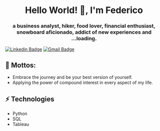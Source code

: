 <h1 align="center">Hello World! 👋, I'm Federico</h1>
<h3 align="center">a business analyst, hiker, food lover, financial enthusiast, snowboard aficionado, addict of new experiences and ...loading.</h3>

[![Linkedin Badge](https://img.shields.io/badge/-federico_Sarmiento_Z-blue?style=flat-square&logo=Linkedin&logoColor=white&link=https://https://www.linkedin.com/in/fsarmientoz/)](https://www.linkedin.com/in/fsarmientoz/) 
[![Gmail Badge](https://img.shields.io/badge/-f.sarmiento.zamo@gmail.com-c14438?style=flat-square&logo=Gmail&logoColor=white&link=mailto:f.sarmiento.zamo@gmail.com)](mailto:f.sarmiento.zamo@gmail.com)

## 💬 Mottos:

- Embrace the journey and be your best version of yourself.
- Applying the power of compound interest in every aspect of my life.
 
 
## ⚡ Technologies

- Python
- SQL
- Tableau
